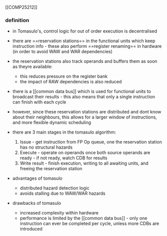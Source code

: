 [[COMP25212]]

### definition
- in Tomasulo's, control logic for out of order execution is decentralised
- there are ==reservation stations== in the functional units which keep instruction info - these also perform ==register renaming== in hardware (in order to avoid WAW and WAR dependencies)
- the reservation stations also track operands and buffers them as soon as theyre available:
	- this reduces pressure on the register bank
	- the impact of RAW dependencies is also reduced
- there is a [[common data bus]] which is used for functional units to broadcast their results - this also means that only a single instruction can finish with each cycle
- however, since these reservation stations are distributed and dont know about their neighbours, this allows for a larger window of instructions, and more flexible dynamic scheduling

- there are 3 main stages in the tomasulo algorithm:
	1. Issue - get instruction from FP Op queue, one the reservation station has no structural hazards
	2. Execute - operate on operands once both source operands are ready - if not ready, watch CDB for results
	3. Write result - finish execution, writing to all awaiting units, and freeing the reservation station

- advantages of tomasulo
	- distributed hazard detection logic
	- avoids stalling due to WAW/WAR hazards

- drawbacks of tomasulo
	- increased complexity within hardware
	- performance is limited by the [[common data bus]] - only one instruction can ever be completed per cycle, unless more CDBs are introduced